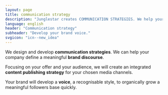 ```yaml
---
layout: page
title: communication strategy
description: "Junglestar creates COMMUNICATION STRATEGIES. We help your company define a meaningful brand discourse and broadcast it."
language: english
header: "Communication strategy"
subheader: "Develop your brand voice."
svgicon: "icn--new_idea"
---
```

We design and develop **communication strategies**. We can help your company define a meaningful **brand discourse**.

Focusing on your offer and your audience, we will create an integrated **content publishing strategy** for your chosen media channels.

Your brand will develop a **voice**, a recognisable style, to  organically grow a meaningful followers base quickly.
